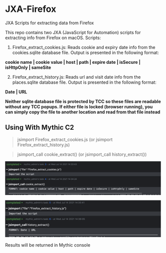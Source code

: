 # JXA-Firefox
JXA Scripts for extracting data from Firefox

This repo contains two JXA (JavaScript for Automation) scripts for extracting info from Firefox on macOS. Scripts:

1. Firefox_extract_cookies.js: Reads cookie and expiry date info from the cookies.sqlite database file. Output is presented in the following format:

**cookie name | cookie value | host | path | expire date | isSecure | isHttpOnly | sameSite**

2. Firefox_extract_history.js: Reads url and visit date info from the places.sqlite database file. Output is presented in the following format:

**Date | URL**

**Neither sqlite database file is protected by TCC so these files are readable without any TCC popups. If either file is locked (browser running), you can simply copy the file to another location and read from that file instead**

## Using With Mythic C2

> jsimport Firefox_extract_cookies.js (or jsimport Firefox_extract_history.js)

> jsimport_call cookie_extract() (or jsimport_call history_extract())

![Image](ffox1.png)


![Image](ffox2.png)

Results will be returned in Mythic console
